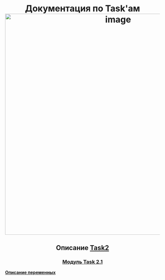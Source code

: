 <h1 align="center">Документация по Task'ам</a> <br>
<img width="720" height="720" alt="image" src="https://github.com/user-attachments/assets/b3e952da-4607-4153-b0d4-010cf65d2625" />
<h2 align="center">Описание <a href="https://github.com/Alekseeva-Dana/tasks/tree/main/tasks/task2" target="_blank">Task2</h2>
<h3 align="center">Модуль <a href="https://github.com/Alekseeva-Dana/tasks/blob/main/tasks/task2/task21.c" tarhet="_blank">Task 2.1</h3>
<b>Описание переменных</b>

